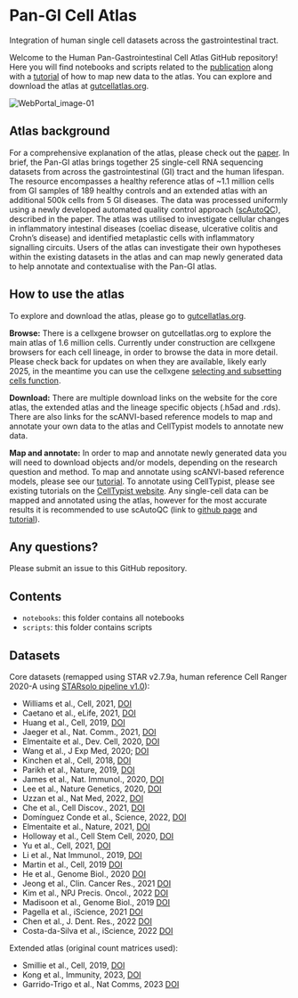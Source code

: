 # Pan-GI Cell Atlas
Integration of human single cell datasets across the gastrointestinal tract. 

Welcome to the Human Pan-Gastrointestinal Cell Atlas GitHub repository! Here you will find notebooks and scripts related to the [publication](https://doi.org/10.1038/s41586-024-07571-1) along with a [tutorial](https://github.com/Teichlab/PanGIAtlas/blob/main/notebooks/PanGI_atlas_example_notebook.ipynb) of how to map new data to the atlas. You can explore and download the atlas at [gutcellatlas.org](https://www.gutcellatlas.org/pangi.html). 

<p align="center">

![WebPortal_image-01](https://github.com/Teichlab/PanGIAtlas/assets/77395759/7f2d683f-572e-475a-82e6-b21f465a0d9d)

</p>

## Atlas background
For a comprehensive explanation of the atlas, please check out the [paper](https://doi.org/10.1038/s41586-024-07571-1). In brief, the Pan-GI atlas brings together 25 single-cell RNA sequencing datasets from across the gastrointestinal (GI) tract and the human lifespan. The resource encompasses a healthy reference atlas of ~1.1 million cells from GI samples of 189 healthy controls and an extended atlas with an additional 500k cells from 5 GI diseases. The data was processed uniformly using a newly developed automated quality control approach ([scAutoQC](https://github.com/Teichlab/sctk)), described in the paper. The atlas was utilised to investigate cellular changes in inflammatory intestinal diseases (coeliac disease, ulcerative colitis and Crohn’s disease) and identified metaplastic cells with inflammatory signalling circuits. Users of the atlas can investigate their own hypotheses within the existing datasets in the atlas and can map newly generated data to help annotate and contextualise with the Pan-GI atlas.

## How to use the atlas

To explore and download the atlas, please go to [gutcellatlas.org](https://www.gutcellatlas.org/pangi.html). 

**Browse:** There is a cellxgene browser on gutcellatlas.org to explore the main atlas of 1.6 million cells. Currently under construction are cellxgene browsers for each cell lineage, in order to browse the data in more detail. Please check back for updates on when they are available, likely early 2025, in the meantime you can use the cellxgene [selecting and subsetting cells function](https://cellxgene.cziscience.com/docs/04__Analyze%20Public%20Data/4_1__Hosted%20Tutorials).

**Download:** There are multiple download links on the website for the core atlas, the extended atlas and the lineage specific objects (.h5ad and .rds). There are also links for the scANVI-based reference models to map and annotate your own data to the atlas and CellTypist models to annotate new data.

**Map and annotate:** In order to map and annotate newly generated data you will need to download objects and/or models, depending on the research question and method. To map and annotate using scANVI-based reference models, please see our [tutorial](https://github.com/Teichlab/PanGIAtlas/blob/main/notebooks/PanGI_atlas_example_notebook.ipynb). To annotate using CellTypist, please see existing tutorials on the [CellTypist website](https://www.celltypist.org/tutorials). Any single-cell data can be mapped and annotated using the atlas, however for the most accurate results it is recommended to use scAutoQC (link to [github page](https://github.com/Teichlab/sctk) and [tutorial](https://teichlab.github.io/sctk/notebooks/automatic_qc.html)).

## Any questions?
Please submit an issue to this GitHub repository.


## Contents

- `notebooks`: this folder contains all notebooks
- `scripts`: this folder contains scripts

## Datasets
Core datasets (remapped using STAR v2.7.9a, human reference Cell Ranger 2020-A using [STARsolo pipeline v1.0](https://github.com/cellgeni/STARsolo)): 
- Williams et al., Cell, 2021, [DOI](https://doi.org/10.1016/j.cell.2021.05.013)
- Caetano et al., eLife, 2021, [DOI](https://doi.org/10.7554/eLife.62810)
- Huang et al., Cell, 2019, [DOI](https://doi.org/10.1016/j.cell.2019.10.027)
- Jaeger et al., Nat. Comm., 2021, [DOI](https://doi.org/10.1038/s41467-021-22164-6)
- Elmentaite et al., Dev. Cell, 2020, [DOI](https://doi.org/10.1016/j.devcel.2020.11.010)
- Wang et al., J Exp Med, 2020; [DOI](https://doi.org/10.1084/jem.20191130)
- Kinchen et al., Cell, 2018, [DOI](https://doi.org/10.1016/j.cell.2018.08.067)
- Parikh et al., Nature, 2019, [DOI](https://doi.org/10.1038/s41586-019-0992-y)
- James et al., Nat. Immunol., 2020, [DOI](https://doi.org/10.1038/s41590-020-0602-z)
- Lee et al., Nature Genetics, 2020, [DOI](https://doi.org/10.1038/s41588-020-0636-z)
- Uzzan et al., Nat Med, 2022, [DOI](https://doi.org/10.1038/s41591-022-01680-y)
- Che et al., Cell Discov., 2021, [DOI](https://doi.org/10.1038/s41421-021-00312-y)
- Domínguez Conde et al., Science, 2022, [DOI](https://doi.org/10.1126/science.abl5197)
- Elmentaite et al., Nature,  2021, [DOI](https://doi.org/10.1038/s41586-021-03852-1)
- Holloway et al., Cell Stem Cell, 2020, [DOI](https://doi.org/10.1016/j.stem.2020.11.008)
- Yu et al., Cell, 2021, [DOI](https://doi.org/10.1016/j.cell.2021.04.028)
- Li et al., Nat Immunol., 2019, [DOI](https://doi.org/10.1038/s41590-018-0294-9!)
- Martin et al., Cell, 2019 [DOI](https://doi.org/10.1016/j.cell.2019.08.008)
- He et al., Genome Biol., 2020 [DOI](https://doi.org/10.1186/s13059-020-02210-0)
- Jeong et al., Clin. Cancer Res., 2021 [DOI](https://doi.org/10.1158/1078-0432.CCR-21-0792)
- Kim et al., NPJ Precis. Oncol., 2022 [DOI](https://doi.org/10.1038/s41698-022-00251-1)
- Madisoon et al., Genome Biol., 2019 [DOI](https://doi.org/10.1186/s13059-019-1906-x)
- Pagella et al., iScience, 2021 [DOI](https://doi.org/10.1016/j.isci.2021.102405)
- Chen et al., J. Dent. Res., 2022 [DOI](https://doi.org/10.1177/002203452210760)
- Costa-da-Silva et al., iScience, 2022 [DOI](https://doi.org/10.1016/j.isci.2021.103592)

Extended atlas (original count matrices used): 
- Smillie et al., Cell, 2019, [DOI](https://doi.org/10.1016/j.cell.2019.06.029)
- Kong et al., Immunity, 2023, [DOI](https://doi.org/10.1016/j.immuni.2023.01.002)
- Garrido-Trigo et al., Nat Comms, 2023 [DOI](https://doi.org/10.1038/s41467-023-40156-6)



